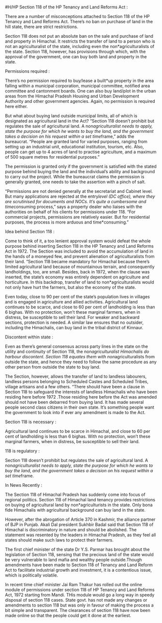 #H/HP 
Section 118 of the HP Tenancy and Land Reforms Act :

There are a number of misconceptions attached to Section 118 of the HP Tenancy and Land Reforms Act. There’s no ban on purchase of land in the hill state, there are strict restrictions.

Section 118 does not put an absolute ban on the sale and purchase of land and property in Himachal. It restricts the transfer of land to a person who is not an agriculturalist of the state, including even the non*agriculturalists of the state. Section 118, however, has provisions through which, with the approval of the government, one can buy both land and property in the state.

Permissions required :

There’s no permission required to buy/lease a built*up property in the area falling within a municipal corporation, municipal committee, notified area committee and cantonment boards. One can also buy land/plot in the urban areas from the Himachal Pradesh Housing and Urban Development Authority and other government agencies. Again, no permission is required here either.

But what about buying land outside municipal limits, all of which is designated as agricultural land in the Act? “Section 118 doesn’t prohibit but regulates the sale of agricultural land. A non*agriculturalist needs to apply, state the purpose for which he wants to buy the land, and the government takes a decision on his request within a set time*frame,” adds the bureaucrat. “People are granted land for varied purposes, ranging from setting up an industrial unit, educational institution, tourism, etc. Also, people can get up to 4 acres of land to practise agriculture, and a maximum of 500 square metres for residential purposes.”

The permission is granted only if the government is satisfied with the stated purpose behind buying the land and the individual’s ability and background to carry out the project. While the bureaucrat claims the permission is generally granted, one needs to take the assertion with a pinch of salt. 

“Permissions are not denied generally at the secretariat and Cabinet level. But many applications are rejected at the entry*level (DC office), where they are scrutinised for documents and NOCs. It’s quite a cumbersome and time*consuming process,” says a property dealer who liaises with the authorities on behalf of his clients for permissions under 118. “For commercial projects, permissions are relatively easier. But for residential purposes, the process is more arduous and time*consuming.”

Idea behind Section 118 :

Come to think of it, a too lenient approval system would defeat the whole purpose behind inserting Section 118 in the HP Tenancy and Land Reforms Act in 1972. The Section was included to avoid the accumulation of land in the hands of a moneyed few, and prevent alienation of agriculturalists from their land. “Section 118 became mandatory for Himachal because there’s limited agricultural land because of mountainous terrain, and consequently landholdings, too, are small. Besides, back in 1972, when the clause was inserted, the state’s economy was entirely dependent on agriculture and horticulture. In this backdrop, transfer of land to non*agriculturalists would not only have hurt the farmers, but also the economy of the state.

Even today, close to 90 per cent of the state’s population lives in villages and is engaged in agriculture and allied activities. Agricultural land continues to be scarce, and close to 60 per cent of landholding is less than 6 bighas. With no protection, won’t these marginal farmers, when in distress, be susceptible to sell their land. For weaker and backward sections, protection is needed. A similar law ensures that no outsider, including the Himachalis, can buy land in the tribal district of Kinnaur.

Discontent within state :

Even as there’s general consensus across party lines in the state on the utility and continuity of Section 118, the non*agriculturalist Himachalis do harbour discontent. Section 118 equates them with non*agriculturalists from outside the state, and hence they need to follow the same procedure as any other person from outside the state to buy land.

The Section, however, allows the transfer of land to landless labourers, landless persons belonging to Scheduled Castes and Scheduled Tribes, village artisans and a few others. “There should have been a clause in Section 118 to safeguard the interests of landless Himachalis who have been residing here before 1972 .Those residing here before the Act was amended should not have been debarred from buying land. It has made several people second class citizens in their own state. It’s something people want the government to look into if ever any amendment is made to the Act.

 Section 118 is necessary :

Agricultural land continues to be scarce in Himachal, and close to 60 per cent of landholding is less than 6 bighas. With no protection, won’t these marginal farmers, when in distress, be susceptible to sell their land.

118 is regulatory :

Section 118 doesn’t prohibit but regulates the sale of agricultural land. A non*agriculturalist needs to apply, state the purpose for which he wants to buy the land, and the government takes a decision on his request within a set time*frame.

In News Recently :

The Section 118 of Himachal Pradesh has suddenly come into focus of regional politics. Section 118 of Himachal land tenancy provides restrictions on buying of agricultural land by non*agriculturists in the state. Only bona fide Himachalis with agricultural background can buy land in the state.

However, after the abrogation of Article 370 in Kashmir, the alliance partner of BJP in Punjab. Akali Dal president Sukhbir Badal said that Section 118 of Himachal is discriminatory in nature and should be abolished. The statement was resented by the leaders in Himachal Pradesh, as they feel all states should make such laws to protect their farmers. 

The first chief minister of the state Dr Y.S. Parmar has brought about the legislation of Section 118, sensing that the precious land of the state would be very vulnerable to land mafia and wealthy people outside.Though amendments have been made to Section 118 of Tenancy and Land Reform Act to facilitate industrial growth and investment, it is a contentious issue, which is politically volatile.

In recent time chief minister Jai Ram Thakur has rolled out the online module of permissions under section 118 of HP Tenancy and Land Reforms Act, 1972 starting from Mandi. THis module would go a long way in speedy disposal of section 118 cases. State govt. has not made any changes or amendments to section 118 but was only in favour of making the process a bit simple and transparent. The clearances of section 118 have now been made online so that the people could get it done at the earliest.
